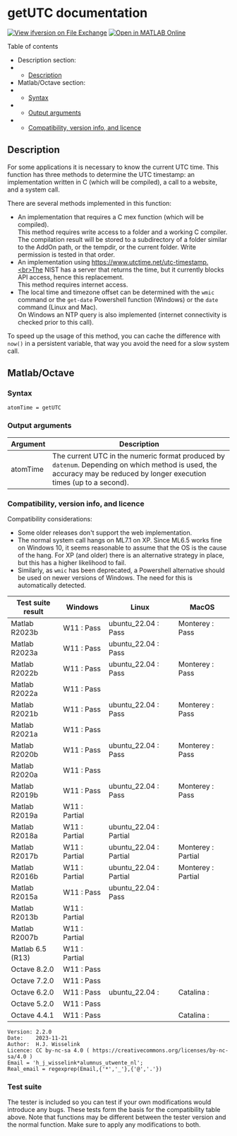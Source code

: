 # getUTC documentation
[![View ifversion on File Exchange](https://www.mathworks.com/matlabcentral/images/matlab-file-exchange.svg)](https://www.mathworks.com/matlabcentral/fileexchange/75688-getutc)
[![Open in MATLAB Online](https://www.mathworks.com/images/responsive/global/open-in-matlab-online.svg)](https://matlab.mathworks.com/open/github/v1?repo=thrynae/getUTC)

Table of contents

- Description section:
- - [Description](#description)
- Matlab/Octave section:
- - [Syntax](#syntax)
- - [Output arguments](#output-arguments)
- - [Compatibility, version info, and licence](#compatibility-version-info-and-licence)

## Description
For some applications it is necessary to know the current UTC time. This function has three methods to determine the UTC timestamp: an implementation written in C (which will be compiled), a call to a website, and a system call.

There are several methods implemented in this function:
- An implementation that requires a C mex function (which will be compiled).<br>This method requires write access to a folder and a working C compiler. The compilation result will be stored to a subdirectory of a folder similar to the AddOn path, or the tempdir, or the current folder. Write permission is tested in that order.
- An implementation using https://www.utctime.net/utc-timestamp.<br>The NIST has a server that returns the time, but it currently blocks API access, hence this replacement.<br>This method requires internet access.
- The local time and timezone offset can be determined with the `wmic` command or the `get-date` Powershell function (Windows) or the `date` command (Linux and Mac).<br>On Windows an NTP query is also implemented (internet connectivity is checked prior to this call).

To speed up the usage of this method, you can cache the difference with `now()` in a persistent variable, that way you avoid the need for a slow system call.

## Matlab/Octave

### Syntax

    atomTime = getUTC

### Output arguments

|Argument|Description|
|---|---|
|atomTime|The current UTC in the numeric format produced by `datenum`. Depending on which method is used, the accuracy may be reduced by longer execution times (up to a second).|

### Compatibility, version info, and licence
Compatibility considerations:
- Some older releases don't support the web implementation.
- The normal system call hangs on ML7.1 on XP. Since ML6.5 works fine on Windows 10, it seems reasonable to assume that the OS is the cause of the hang. For XP (and older) there is an alternative strategy in place, but this has a higher likelihood to fail.
- Similarly, as `wmic` has been deprecated, a Powershell alternative should be used on newer versions of Windows. The need for this is automatically detected.

|Test suite result|Windows|Linux|MacOS|
|---|---|---|---|
|Matlab R2023b|<it>W11 : Pass</it>|<it>ubuntu_22.04 : Pass</it>|<it>Monterey : Pass</it>|
|Matlab R2023a|<it>W11 : Pass</it>|<it>ubuntu_22.04 : Pass</it>|<it></it>|
|Matlab R2022b|<it>W11 : Pass</it>|<it>ubuntu_22.04 : Pass</it>|<it>Monterey : Pass</it>|
|Matlab R2022a|<it>W11 : Pass</it>|<it></it>|<it></it>|
|Matlab R2021b|<it>W11 : Pass</it>|<it>ubuntu_22.04 : Pass</it>|<it>Monterey : Pass</it>|
|Matlab R2021a|<it>W11 : Pass</it>|<it></it>|<it></it>|
|Matlab R2020b|<it>W11 : Pass</it>|<it>ubuntu_22.04 : Pass</it>|<it>Monterey : Pass</it>|
|Matlab R2020a|<it>W11 : Pass</it>|<it></it>|<it></it>|
|Matlab R2019b|<it>W11 : Pass</it>|<it>ubuntu_22.04 : Pass</it>|<it>Monterey : Pass</it>|
|Matlab R2019a|<it>W11 : Partial</it>|<it></it>|<it></it>|
|Matlab R2018a|<it>W11 : Partial</it>|<it>ubuntu_22.04 : Partial</it>|<it></it>|
|Matlab R2017b|<it>W11 : Partial</it>|<it>ubuntu_22.04 : Partial</it>|<it>Monterey : Partial</it>|
|Matlab R2016b|<it>W11 : Partial</it>|<it>ubuntu_22.04 : Partial</it>|<it>Monterey : Partial</it>|
|Matlab R2015a|<it>W11 : Pass</it>|<it>ubuntu_22.04 : Pass</it>|<it></it>|
|Matlab R2013b|<it>W11 : Partial</it>|<it></it>|<it></it>|
|Matlab R2007b|<it>W11 : Partial</it>|<it></it>|<it></it>|
|Matlab 6.5 (R13)|<it>W11 : Partial</it>|<it></it>|<it></it>|
|Octave 8.2.0|<it>W11 : Pass</it>|<it></it>|<it></it>|
|Octave 7.2.0|<it>W11 : Pass</it>|<it></it>|<it></it>|
|Octave 6.2.0|<it>W11 : Pass</it>|<it>ubuntu_22.04 : </it>|<it>Catalina : </it>|
|Octave 5.2.0|<it>W11 : Pass</it>|<it></it>|<it></it>|
|Octave 4.4.1|<it>W11 : Pass</it>|<it></it>|<it>Catalina : </it>|

    Version: 2.2.0
    Date:    2023-11-21
    Author:  H.J. Wisselink
    Licence: CC by-nc-sa 4.0 ( https://creativecommons.org/licenses/by-nc-sa/4.0 )
    Email = 'h_j_wisselink*alumnus_utwente_nl';
    Real_email = regexprep(Email,{'*','_'},{'@','.'})

### Test suite

The tester is included so you can test if your own modifications would introduce any bugs. These tests form the basis for the compatibility table above. Note that functions may be different between the tester version and the normal function. Make sure to apply any modifications to both.
